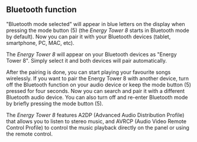## Bluetooth function

"Bluetooth mode selected" will appear in blue letters on the display when pressing the mode button (5) (the *Energy Tower 8* starts in Bluetooth mode by default).
Now you can pair it with your Bluetooth devices (tablet, smartphone, PC, MAC, etc).

The *Energy Tower 8* will appear on your Bluetooth devices as "Energy Tower 8". Simply select it and both devices will pair automatically.

After the pairing is done, you can start playing your favourite songs wirelessly. If you want to pair the Energy Tower 8 with another device, turn off the Bluetooth function on your audio device or keep the mode button (5) pressed for four seconds. Now you can search and pair it with a different Bluetooth audio device. You can also turn off and re-enter Bluetooth mode by briefly pressing the mode button (5).

The *Energy Tower 8* features A2DP (Advanced Audio Distribution Profile) that allows you to listen to stereo music, and AVRCP (Audio Video Remote Control Profile) to control the music playback directly on the panel or using the remote control.
